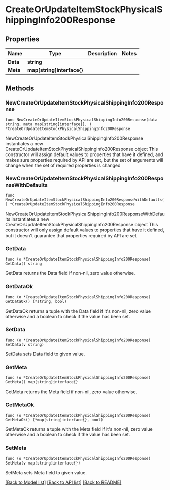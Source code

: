 # CreateOrUpdateItemStockPhysicalShippingInfo200Response

## Properties

Name | Type | Description | Notes
------------ | ------------- | ------------- | -------------
**Data** | **string** |  | 
**Meta** | **map[string]interface{}** |  | 

## Methods

### NewCreateOrUpdateItemStockPhysicalShippingInfo200Response

`func NewCreateOrUpdateItemStockPhysicalShippingInfo200Response(data string, meta map[string]interface{}, ) *CreateOrUpdateItemStockPhysicalShippingInfo200Response`

NewCreateOrUpdateItemStockPhysicalShippingInfo200Response instantiates a new CreateOrUpdateItemStockPhysicalShippingInfo200Response object
This constructor will assign default values to properties that have it defined,
and makes sure properties required by API are set, but the set of arguments
will change when the set of required properties is changed

### NewCreateOrUpdateItemStockPhysicalShippingInfo200ResponseWithDefaults

`func NewCreateOrUpdateItemStockPhysicalShippingInfo200ResponseWithDefaults() *CreateOrUpdateItemStockPhysicalShippingInfo200Response`

NewCreateOrUpdateItemStockPhysicalShippingInfo200ResponseWithDefaults instantiates a new CreateOrUpdateItemStockPhysicalShippingInfo200Response object
This constructor will only assign default values to properties that have it defined,
but it doesn't guarantee that properties required by API are set

### GetData

`func (o *CreateOrUpdateItemStockPhysicalShippingInfo200Response) GetData() string`

GetData returns the Data field if non-nil, zero value otherwise.

### GetDataOk

`func (o *CreateOrUpdateItemStockPhysicalShippingInfo200Response) GetDataOk() (*string, bool)`

GetDataOk returns a tuple with the Data field if it's non-nil, zero value otherwise
and a boolean to check if the value has been set.

### SetData

`func (o *CreateOrUpdateItemStockPhysicalShippingInfo200Response) SetData(v string)`

SetData sets Data field to given value.


### GetMeta

`func (o *CreateOrUpdateItemStockPhysicalShippingInfo200Response) GetMeta() map[string]interface{}`

GetMeta returns the Meta field if non-nil, zero value otherwise.

### GetMetaOk

`func (o *CreateOrUpdateItemStockPhysicalShippingInfo200Response) GetMetaOk() (*map[string]interface{}, bool)`

GetMetaOk returns a tuple with the Meta field if it's non-nil, zero value otherwise
and a boolean to check if the value has been set.

### SetMeta

`func (o *CreateOrUpdateItemStockPhysicalShippingInfo200Response) SetMeta(v map[string]interface{})`

SetMeta sets Meta field to given value.



[[Back to Model list]](../README.md#documentation-for-models) [[Back to API list]](../README.md#documentation-for-api-endpoints) [[Back to README]](../README.md)


